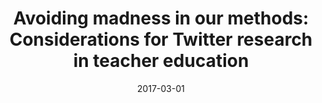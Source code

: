 ---
types: ["publication"]
date: 2017-03-01
layout: publication
publication_types: "conference presentation"
title: "Avoiding madness in our methods: Considerations for Twitter research in teacher education"
co-authors: ["Josh Rosenberg","Matt Koehler"]
outlets: ["Society for Information Technology and Teacher Education"]
projects: [""]
topics: ["research methodology and ethics","Twitter","social media"]
methods: ["non-empirical"]
link: ""
link_type: ""
summary: ""
citation: "<strong>Greenhalgh</strong>, S. P., Rosenberg, J. M., & Koehler, M. J. (2017, March). Avoiding madness in our methods: Considerations for Twitter research in teacher education. In P. Resta & S. Smith (Eds.), <em>Proceedings of Society for Information Technology & Teacher Education International Conference 2017</em> (pp. 1558-1561). Waynesville, NC: Association for the Advancement of Computing in Education (AACE)."
---